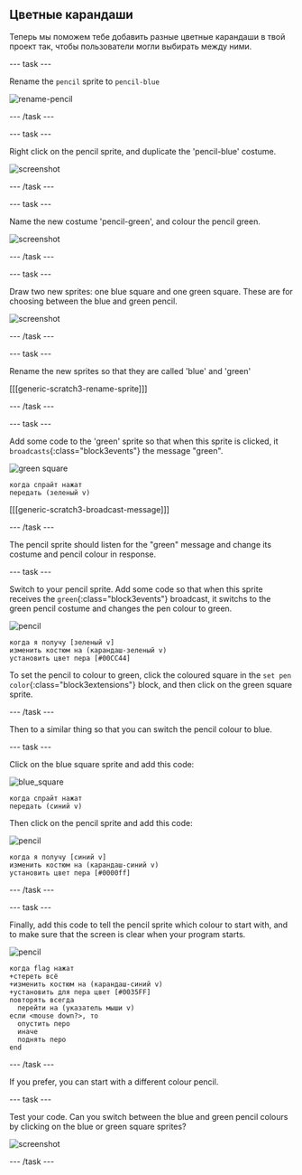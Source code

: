 ## Цветные карандаши

Теперь мы поможем тебе добавить разные цветные карандаши в твой проект так, чтобы пользователи могли выбирать между ними.

\--- task \---

Rename the `pencil` sprite to `pencil-blue`

![rename-pencil](images/rename-pencil.png)

\--- /task \---

\--- task \---

Right click on the pencil sprite, and duplicate the 'pencil-blue' costume.

![screenshot](images/paint-blue-duplicate.png)

\--- /task \---

\--- task \---

Name the new costume 'pencil-green', and colour the pencil green.

![screenshot](images/paint-pencil-green.png)

\--- /task \---

\--- task \---

Draw two new sprites: one blue square and one green square. These are for choosing between the blue and green pencil.

![screenshot](images/paint-selectors.png)

\--- /task \---

\--- task \---

Rename the new sprites so that they are called 'blue' and 'green'

[[[generic-scratch3-rename-sprite]]]

\--- /task \---

\--- task \---

Add some code to the 'green' sprite so that when this sprite is clicked, it `broadcasts`{:class="block3events"} the message "green".

![green square](images/green_square.png)

```blocks3
когда спрайт нажат
передать (зеленый v)
```

[[[generic-scratch3-broadcast-message]]]

\--- /task \---

The pencil sprite should listen for the "green" message and change its costume and pencil colour in response.

\--- task \---

Switch to your pencil sprite. Add some code so that when this sprite receives the `green`{:class="block3events"} broadcast, it switchs to the green pencil costume and changes the pen colour to green.

![pencil](images/pencil.png)

```blocks3
когда я получу [зеленый v]
изменить костюм на (карандаш-зеленый v)
установить цвет пера [#00CC44]
```

To set the pencil to colour to green, click the coloured square in the `set pen color`{:class="block3extensions"} block, and then click on the green square sprite.

\--- /task \---

Then to a similar thing so that you can switch the pencil colour to blue.

\--- task \---

Click on the blue square sprite and add this code:

![blue_square](images/blue_square.png)

```blocks3
когда спрайт нажат
передать (синий v)
```

Then click on the pencil sprite and add this code:

![pencil](images/pencil.png)

```blocks3
когда я получу [синий v]
изменить костюм на (карандаш-синий v)
установить цвет пера [#0000ff]
```

\--- /task \---

\--- task \---

Finally, add this code to tell the pencil sprite which colour to start with, and to make sure that the screen is clear when your program starts.

![pencil](images/pencil.png)

```blocks3
когда flag нажат
+стереть всё
+изменить костюм на (карандаш-синий v)
+установить для пера цвет [#0035FF]
повторять всегда
  перейти на (указатель мыши v)
если <mouse down?>, то
  опустить перо
  иначе
  поднять перо
end
```

\--- /task \---

If you prefer, you can start with a different colour pencil.

\--- task \---

Test your code. Can you switch between the blue and green pencil colours by clicking on the blue or green square sprites?

![screenshot](images/paint-pens-test.png)

\--- /task \---